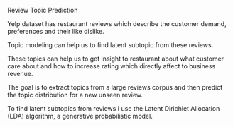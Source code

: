 Review Topic Prediction

Yelp dataset has restaurant reviews which describe the customer demand, preferences and their like dislike. 

Topic modeling can help us to find latent subtopic from these reviews. 

These topics can help us to get insight to restaurant about what customer care about and how to increase rating which directly affect to business revenue. 

The goal is to extract topics from a large reviews corpus and then predict the topic distribution for a new unseen review. 

To find latent subtopics from reviews I use the Latent Dirichlet Allocation (LDA) algorithm, a generative probabilistic model.
